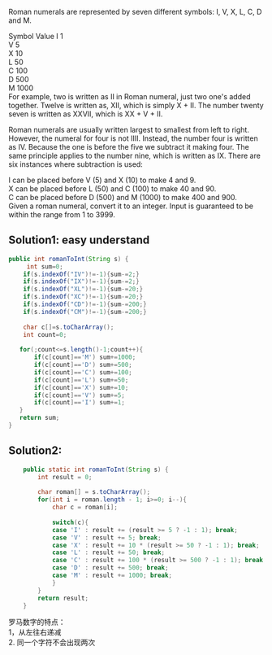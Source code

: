 Roman numerals are represented by seven different symbols: I, V, X, L, C, D and M.   

Symbol       Value
I             1   
V             5  
X             10   
L             50   
C             100   
D             500   
M             1000   
For example, two is written as II in Roman numeral, just two one's added together. Twelve is written as, XII, which is simply X + II. The number twenty seven is written as XXVII, which is XX + V + II.

Roman numerals are usually written largest to smallest from left to right. However, the numeral for four is not IIII. Instead, the number four is written as IV. Because the one is before the five we subtract it making four. The same principle applies to the number nine, which is written as IX. There are six instances where subtraction is used:

I can be placed before V (5) and X (10) to make 4 and 9.    
X can be placed before L (50) and C (100) to make 40 and 90.    
C can be placed before D (500) and M (1000) to make 400 and 900.   
Given a roman numeral, convert it to an integer. Input is guaranteed to be within the range from 1 to 3999.   


## Solution1: easy understand
```java
public int romanToInt(String s) {
     int sum=0;
    if(s.indexOf("IV")!=-1){sum-=2;}
    if(s.indexOf("IX")!=-1){sum-=2;}
    if(s.indexOf("XL")!=-1){sum-=20;}
    if(s.indexOf("XC")!=-1){sum-=20;}
    if(s.indexOf("CD")!=-1){sum-=200;}
    if(s.indexOf("CM")!=-1){sum-=200;}
    
    char c[]=s.toCharArray();
    int count=0;
    
   for(;count<=s.length()-1;count++){
       if(c[count]=='M') sum+=1000;
       if(c[count]=='D') sum+=500;
       if(c[count]=='C') sum+=100;
       if(c[count]=='L') sum+=50;
       if(c[count]=='X') sum+=10;
       if(c[count]=='V') sum+=5;
       if(c[count]=='I') sum+=1;       
   }  
   return sum;   
}
```


## Solution2:
```java
    public static int romanToInt(String s) {
    	int result = 0;
    	
    	char roman[] = s.toCharArray();
    	for(int i = roman.length - 1; i>=0; i--){
    		char c = roman[i];
    		
    		switch(c){
    		case 'I' : result += (result >= 5 ? -1 : 1); break;
    		case 'V' : result += 5; break;
    		case 'X' : result += 10 * (result >= 50 ? -1 : 1); break;
    		case 'L' : result += 50; break;
    		case 'C' : result += 100 * (result >= 500 ? -1 : 1); break;
    		case 'D' : result += 500; break;
    		case 'M' : result += 1000; break;
    		}
    	}
    	return result;    
    }
```
罗马数字的特点：    
1，从左往右递减   
2. 同一个字符不会出现两次   
